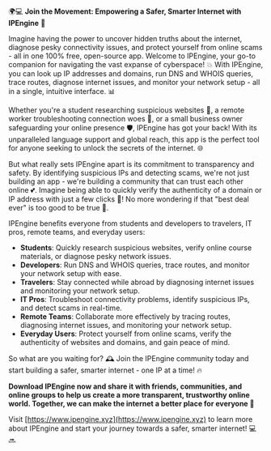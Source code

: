 🌍💻 **Join the Movement: Empowering a Safer, Smarter Internet with IPEngine** 🚀

Imagine having the power to uncover hidden truths about the internet, diagnose pesky connectivity issues, and protect yourself from online scams - all in one 100% free, open-source app. Welcome to IPEngine, your go-to companion for navigating the vast expanse of cyberspace! 💥 With IPEngine, you can look up IP addresses and domains, run DNS and WHOIS queries, trace routes, diagnose internet issues, and monitor your network setup - all in a single, intuitive interface. 📊

Whether you're a student researching suspicious websites 🤔, a remote worker troubleshooting connection woes 📱, or a small business owner safeguarding your online presence 🛡️, IPEngine has got your back! With its unparalleled language support and global reach, this app is the perfect tool for anyone seeking to unlock the secrets of the internet. 🌐

But what really sets IPEngine apart is its commitment to transparency and safety. By identifying suspicious IPs and detecting scams, we're not just building an app - we're building a community that can trust each other online 💕. Imagine being able to quickly verify the authenticity of a domain or IP address with just a few clicks 🔎! No more wondering if that "best deal ever" is too good to be true 🤑.

IPEngine benefits everyone from students and developers to travelers, IT pros, remote teams, and everyday users:

* **Students**: Quickly research suspicious websites, verify online course materials, or diagnose pesky network issues.
* **Developers**: Run DNS and WHOIS queries, trace routes, and monitor your network setup with ease.
* **Travelers**: Stay connected while abroad by diagnosing internet issues and monitoring your network setup.
* **IT Pros**: Troubleshoot connectivity problems, identify suspicious IPs, and detect scams in real-time.
* **Remote Teams**: Collaborate more effectively by tracing routes, diagnosing internet issues, and monitoring your network setup.
* **Everyday Users**: Protect yourself from online scams, verify the authenticity of websites and domains, and gain peace of mind.

So what are you waiting for? 🕰️ Join the IPEngine community today and start building a safer, smarter internet - one IP at a time! 🔥

**Download IPEngine now and share it with friends, communities, and online groups to help us create a more transparent, trustworthy online world. Together, we can make the internet a better place for everyone 🌈**

Visit [https://www.ipengine.xyz](https://www.ipengine.xyz) to learn more about IPEngine and start your journey towards a safer, smarter internet! 💻🔜